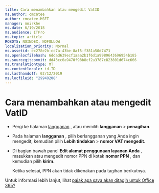 ```yaml
---
title: Cara menambahkan atau mengedit VatID
ms.author: cmcatee
author: cmcatee-MSFT
manager: mnirkhe
ms.date: 6/19/2018
ms.audience: ITPro
ms.topic: article
ROBOTS: NOINDEX, NOFOLLOW
localization_priority: Normal
ms.assetid: ec278e2b-cc7a-43be-8af5-f381a50d7471
ms.openlocfilehash: 6ddad639ecf1aaa2b1f6d1a9989643696954b185
ms.sourcegitcommit: dd43cc0a9470f98b8ef2a3787c823801d674c666
ms.translationtype: MT
ms.contentlocale: id-ID
ms.lasthandoff: 02/12/2019
ms.locfileid: "29940208"
---
```

# <a name="how-to-add-or-edit-a-vatid"></a>Cara menambahkan atau mengedit VatID

- Pergi ke halaman [langganan](https://go.microsoft.com/fwlink/p/?linkid=842054) , atau memilih **langganan** \> **penagihan**.
    
- Pada halaman **langganan** , pilih berlangganan yang Anda ingin mengedit, kemudian pilih **Lebih tindakan** \> **nomor VAT mengedit**.
    
- Di bagian bawah panel **Edit alamat penggunaan layanan Anda** , masukkan atau mengedit nomor PPN di kotak **nomor PPN** , dan kemudian pilih **kirim**.
    
    Ketika selesai, PPN akan tidak dikenakan pada tagihan berikutnya.
    
Untuk informasi lebih lanjut, lihat [pajak apa saya akan ditagih untuk Office 365?](https://support.office.com/article/7e77382b-b966-4ad5-a515-9e629a777a22.aspx)
  

